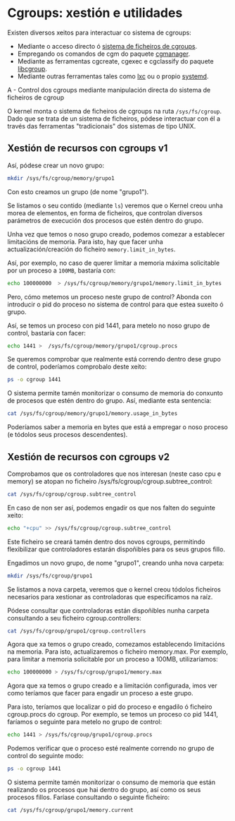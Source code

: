 # Cgroups: xestión e utilidades

Existen diversos xeitos para interactuar co sistema de cgroups:

- Mediante o acceso directo ó [sistema de ficheiros de cgroups](https://man7.org/linux/man-pages/man7/cgroups.7.html).
- Empregando os comandos de cgm do paquete [cgmanager](https://linuxcontainers.org/cgmanager/).
- Mediante as ferramentas cgcreate, cgexec e cgclassify do paquete [libcgroup](http://libcg.sourceforge.net/html/main.html).
- Mediante outras ferramentas tales como [lxc](https://linuxcontainers.org/) ou o propio [systemd](https://es.wikipedia.org/wiki/Systemd).

A - Control dos cgroups mediante manipulación directa do sistema de ficheiros de cgroup

O kernel monta o sistema de ficheiros de cgroups na ruta ```/sys/fs/cgroup```. Dado que se trata de un sistema de ficheiros, pódese interactuar con él a través das ferramentas "tradicionais" dos sistemas de tipo UNIX. 

## Xestión de recursos con cgroups v1

Así, pódese crear un novo grupo:

```bash
mkdir /sys/fs/cgroup/memory/grupo1
```

Con esto creamos un grupo (de nome "grupo1").

Se listamos o seu contido (mediante ```ls```) veremos que o Kernel creou unha morea de elementos, en forma de ficheiros, que controlan diversos parámetros de execución dos procesos que estén dentro do grupo.

Unha vez que temos o noso grupo creado,  podemos comezar a establecer limitacións de memoria. Para isto, hay que facer unha actualización/creación do ficheiro ```memory.limit_in_bytes```.

Así, por exemplo, no caso de querer limitar a memoria máxima solicitable por un proceso a ```100MB```, bastaría con:

```bash
echo 100000000  > /sys/fs/cgroup/memory/grupo1/memory.limit_in_bytes
```
Pero, cómo metemos un proceso neste grupo de control? Abonda con introducir o pid do proceso no sistema de control para que estea suxeito ó grupo. 

Así, se temos un proceso con pid 1441, para metelo no noso grupo de control, bastaría con facer:

```bash
echo 1441 >  /sys/fs/cgroup/memory/grupo1/cgroup.procs
```

Se queremos comprobar que realmente está correndo dentro dese grupo de control, poderíamos comprobalo deste xeito:

```bash
ps -o cgroup 1441
```

O sistema permite tamén monitorizar o consumo de memoria do conxunto de procesos que estén dentro do grupo. Así, mediante esta sentencia:

```bash
cat /sys/fs/cgroup/memory/grupo1/memory.usage_in_bytes
```

Poderíamos saber a memoria en bytes que está a empregar o noso proceso (e tódolos seus procesos descendentes).

## Xestión de recursos con cgroups v2

Comprobamos que os controladores que nos interesan (neste caso cpu e memory) se atopan no ficheiro /sys/fs/cgroup/cgroup.subtree_control:

```bash
cat /sys/fs/cgroup/cgroup.subtree_control
```

En caso de non ser así, podemos engadir os que nos falten do seguinte xeito:

```bash
echo "+cpu" >> /sys/fs/cgroup/cgroup.subtree_control
```

Este ficheiro se creará tamén dentro dos novos cgroups, permitindo flexibilizar que controladores estarán dispoñibles para os seus grupos fillo.

Engadimos un novo grupo, de nome "grupo1", creando unha nova carpeta:

```bash
mkdir /sys/fs/cgroup/grupo1
```

Se listamos a nova carpeta, veremos que o kernel creou tódolos ficheiros necesarios para xestionar as controladoras que especificamos na raíz.

Pódese consultar que controladoras están dispoñibles nunha carpeta consultando a seu ficheiro cgroup.controllers:

```bash
cat /sys/fs/cgroup/grupo1/cgroup.controllers
```

Agora que xa temos o grupo creado, comezamos establecendo limitacións na memoria. Para isto, actualizaremos o ficheiro memory.max. Por exemplo, para limitar a memoria solicitable por un proceso a 100MB, utilizaríamos:

```bash
echo 100000000 > /sys/fs/cgroup/grupo1/memory.max
```

Agora que xa temos o grupo creado e a limitación configurada, imos ver como teríamos que facer para engadir un proceso a este grupo. 

Para isto, teríamos que localizar o pid do proceso e engadilo ó ficheiro cgroup.procs do cgroup. Por exemplo, se temos un proceso co pid 1441, faríamos o seguinte para metelo no grupo de control:

```bash
echo 1441 > /sys/fs/cgroup/grupo1/cgroup.procs
```

Podemos verificar que o proceso esté realmente correndo no grupo de control do seguinte modo:

```bash
ps -o cgroup 1441
```

O sistema permite tamén monitorizar o consumo de memoria que están realizando os procesos que hai dentro do grupo, así como os seus procesos fillos. Faríase consultando o seguinte ficheiro:

```bash
cat /sys/fs/cgroup/grupo1/memory.current
```
